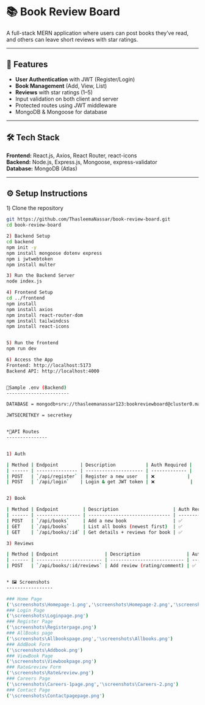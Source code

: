 # 📚 Book Review Board

A full-stack MERN application where users can post books they’ve read, and others can leave short reviews with star ratings.

---

## 🚀 Features
- **User Authentication** with JWT (Register/Login)
- **Book Management** (Add, View, List)
- **Reviews** with star ratings (1–5)
- Input validation on both client and server
- Protected routes using JWT middleware
- MongoDB & Mongoose for database

---

## 🛠 Tech Stack
**Frontend:** React.js, Axios, React Router, react-icons  
**Backend:** Node.js, Express.js, Mongoose, express-validator  
**Database:** MongoDB (Atlas)  

---

## ⚙️ Setup Instructions

1️) Clone the repository

```bash
git https://github.com/ThasleemaNassar/book-review-board.git
cd book-review-board

2) Backend Setup
cd backend
npm init -y
npm install mongoose dotenv express
npm i jwtwebtoken
npm install multer

3) Run the Backend Server
node index.js

4) Frontend Setup
cd ../frontend
npm install
npm install axios
npm install react-router-dom
npm install tailwindcss
npm install react-icons


5) Run the frontend
npm run dev

6) Access the App
Frontend: http://localhost:5173
Backend API: http://localhost:4000


📄Sample .env (Backend)
-----------------------

DATABASE = mongodb+srv://thasleemanassar123:bookreviewboard@cluster0.maelrxl.mongodb.net/bookreview?retryWrites=true&w=majority&appName=Cluster0

JWTSECRETKEY = secretkey


*🔌API Routes
---------------


1) Auth

| Method | Endpoint        | Description           | Auth Required |
| ------ | --------------- | --------------------- | ------------- |
| POST   | `/api/register` | Register a new user   | ❌            |
| POST   | `/api/login`    | Login & get JWT token | ❌             |


2) Book

| Method | Endpoint         | Description                    | Auth Required |
| ------ | ---------------- | ------------------------------ | ------------- |
| POST   | `/api/books`     | Add a new book                 | ✅            |
| GET    | `/api/books`     | List all books (newest first)  | ✅            |
| GET    | `/api/books/:id` | Get details + reviews for book | ✅            |

3) Reviews

| Method | Endpoint                 | Description                 | Auth Required |
| ------ | ------------------------ | --------------------------- | ------------- |
| POST   | `/api/books/:id/reviews` | Add review (rating/comment) | ✅            |


* 🖼 Screenshots
-----------------

### Home Page
('\screenshots\Homepage-1.png','\screenshots\Homepage-2.png','\screenshots\Homepage-3.png')
### Login Page
('\screenshots\Loginpage.png')
### Register Page
('\screenshots\Registerpage.png')
### AllBooks page
('\screenshots\Allbookspage.png','\screenshots\Allbooks.png')
### AddBook Form
('\screenshots\Addbook.png')
### ViewBook Page
('\screenshots\Viewbookpage.png')
### Rate&review Form
('\screenshots\Rate&review.png')
### Careers Page
('\screenshots\Careers-1page.png','\screenshots\Careers-2.png')
### Contact Page
('\screenshots\Contactpagepage.png')

